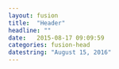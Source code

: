 ```yaml
---
layout: fusion
title:  "Header"
headline: ""
date:   2015-08-17 09:09:59
categories: fusion-head
datestring: "August 15, 2016"
---
```


